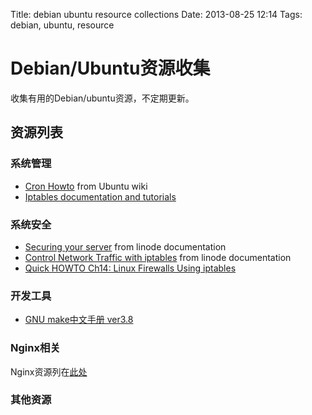 Title: debian ubuntu resource collections
Date: 2013-08-25 12:14
Tags: debian, ubuntu, resource

# Debian/Ubuntu资源收集

收集有用的Debian/ubuntu资源，不定期更新。

## 资源列表

### 系统管理

*  [Cron Howto](https///help.ubuntu.com/community/CronHowto) from Ubuntu wiki
*  [Iptables documentation and tutorials](http://www.netfilter.org/documentation/)
### 系统安全

*  [Securing your server](http://library.linode.com/securing-your-server) from linode documentation
*  [Control Network Traffic with iptables](http://library.linode.com/security/firewalls/iptables) from linode documentation
*  [Quick HOWTO Ch14: Linux Firewalls Using iptables](http://www.linuxhomenetworking.com/wiki/index.php/Quick_HOWTO_:_Ch14_:_Linux_Firewalls_Using_iptables)

### 开发工具

*  [GNU make中文手册 ver3.8](http://www.yayu.org/book/gnu_make/index.html)
### Nginx相关

Nginx资源列在[此处](/tools/nginx/resources)
### 其他资源

